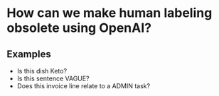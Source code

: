 # How can we make human labeling obsolete using OpenAI?

## Examples

- Is this dish Keto?
- Is this sentence VAGUE?
- Does this invoice line relate to a ADMIN task?   
